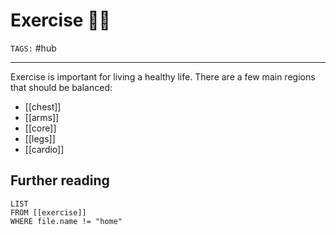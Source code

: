 # Exercise 🏋️‍♀️
`TAGS:` #hub 

---
Exercise is important for living a healthy life. There are a few main regions that should be balanced: 

- [[chest]]
- [[arms]]
- [[core]]
- [[legs]]
- [[cardio]]

## Further reading
```dataview
LIST 
FROM [[exercise]]
WHERE file.name != "home"
```